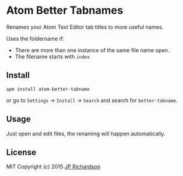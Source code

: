 Atom Better Tabnames
================

Renames your Atom Text Editor tab titles to more useful names.

Uses the foldername if:

- There are more than one instance of the same file name open.
- The filename starts with `index`

Install
-------

    apm install atom-better-tabname

or go to `Settings` → `Install` → `Search` and search for `better-tabname`.


Usage
-----

Just open and edit files, the renaming will happen automatically.


License
-------
MIT
Copyright (c) 2015 [JP Richardson](https://www.github.com/jprichardson)
